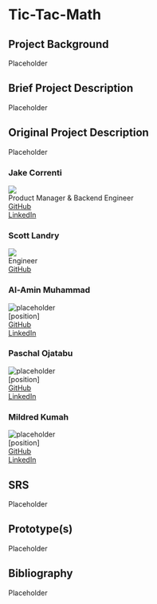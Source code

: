 # Tic-Tac-Math

## Project Background
Placeholder

## Brief Project Description
Placeholder

## Original Project Description
Placeholder


### Jake Correnti
![](https://github.com/jakecorrenti/tic-tac-math/blob/main/pictures/IMG_2025.jpg)\
Product Manager & Backend Engineer\
[GitHub](https://www.github.com/jakecorrenti)\
[LinkedIn](https://www.linkedin.com/in/jake-correnti-18a84a18b)

### Scott Landry
![](https://github.com/jakecorrenti/tic-tac-math/blob/main/pictures/IMG_1597.jpg)\
Engineer\
[GitHub](https://github.com/Scott-Lan)


### Al-Amin Muhammad
![placeholder]()\
[position]\
[GitHub]()\
[LinkedIn]()

### Paschal Ojatabu
![placeholder]()\
[position]\
[GitHub]()\
[LinkedIn]()

### Mildred Kumah
![placeholder]()\
[position]\
[GitHub]()\
[LinkedIn]()

## SRS 
Placeholder

## Prototype(s)
Placeholder

## Bibliography
Placeholder

